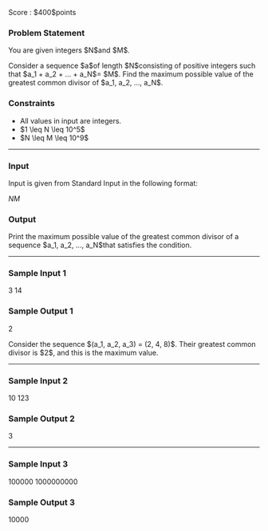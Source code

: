 
<div>

<span>

<span>

<p>
Score : $400$points
</p>

<div>

<section>

### **Problem Statement**

<p>
You are given integers $N$and $M$.
</p>

<p>
Consider a sequence $a$of length $N$consisting of positive integers such that $a_1 + a_2 + ... + a_N$= $M$. Find the maximum possible value of the greatest common divisor of $a_1, a_2, ..., a_N$.
</p>

</section>

</div>

<div>

<section>

### **Constraints**

<ul>

<li>
All values in input are integers.
</li>

<li>
$1 \leq N \leq 10^5$
</li>

<li>
$N \leq M \leq 10^9$
</li>

</ul>

</section>

</div>

---

<div>

<div>

<section>

### **Input**

<p>
Input is given from Standard Input in the following format:
</p>

<div>

$N$$M$
</div>

</section>

</div>

<div>

<section>

### **Output**

<p>
Print the maximum possible value of the greatest common divisor of a sequence $a_1, a_2, ..., a_N$that satisfies the condition.
</p>

</section>

</div>

</div>

---

<div>

<section>

### **Sample Input 1**

<div>

3 14

</div>

</section>

</div>

<div>

<section>

### **Sample Output 1**

<div>

2

</div>

<p>
Consider the sequence $(a_1, a_2, a_3) = (2, 4, 8)$. Their greatest common divisor is $2$, and this is the maximum value.
</p>

</section>

</div>

---

<div>

<section>

### **Sample Input 2**

<div>

10 123

</div>

</section>

</div>

<div>

<section>

### **Sample Output 2**

<div>

3

</div>

</section>

</div>

---

<div>

<section>

### **Sample Input 3**

<div>

100000 1000000000

</div>

</section>

</div>

<div>

<section>

### **Sample Output 3**

<div>

10000

</div>

</section>

</div>

</span>

</span>

</div>
